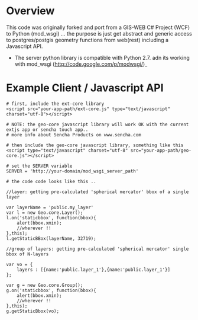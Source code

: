 # Overview

This code was originally forked and port from a GIS-WEB C# Project (WCF) to Python (mod_wsgi)  ... the purpose is 
just get abstract and generic access to postgres/postgis geometry functions from web(rest) including a Javascript API.

* The server python library is compatible with Python 2.7. adn its working with mod_wsgi (http://code.google.com/p/modwsgi/)_

# Example Client / Javascript API


	# first, include the ext-core library
	<script src="your-app-path/ext-core.js" type="text/javascript" charset="utf-8"></script>
	
	# NOTE: the geo-core javascript library will work OK with the current extjs app or sencha touch app.. 
	# more info about Sencha Products on www.sencha.com
	
    # then include the geo-core javascript library, something like this
    <script type="text/javascript" charset="utf-8" src="your-app-path/geo-core.js"></script>
    
    # set the SERVER variable 
	SERVER = 'http://your-domain/mod_wsgi_server_path'
	
	# the code code looks like this ..
	
	//layer: getting pre-calculated 'spherical mercator' bbox of a single layer
	
	var layerName = 'public.my_layer'
    var l = new Geo.core.Layer();
	l.on('staticbbox', function(bbox){ 
		alert(bbox.xmin);
		//wherever !! 
	},this);
	l.getStaticBBox(layerName, 32719);
	
	//group of layers: getting pre-calculated 'spherical mercator' single bbox of N-layers
	
	var vo = {
		layers : [{name:'public.layer_1'},{name:'public.layer_1'}]
	};
	
	var g = new Geo.core.Group();
	g.on('staticbbox', function(bbox){ 
		alert(bbox.xmin);
		//wherever !! 
	},this);
	g.getStaticBbox(vo);




